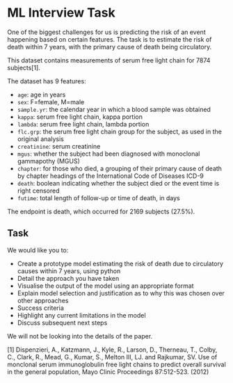 # ML Interview Task

One of the biggest challenges for us is predicting the risk of an event happening based on certain features. The task is to estimate the risk of death within 7 years, with the primary cause of death being circulatory.

This dataset contains measurements of serum free light chain for 7874 subjects[1].

The dataset has 9 features:
- `age`: age in years
- `sex`: F=female, M=male
- `sample.yr`: the calendar year in which a blood sample was obtained
- `kappa`: serum free light chain, kappa portion
- `lambda`: serum free light chain, lambda portion
- `flc.grp`: the serum free light chain group for the subject, as used in the original analysis
- `creatinine`: serum creatinine
- `mgus`: whether the subject had been diagnosed with monoclonal gammapothy (MGUS)
- `chapter`: for those who died, a grouping of their primary cause of death by chapter headings of the International Code of Diseases ICD-9
- `death`: boolean indicating whether the subject died or the event time is right censored
- `futime`: total length of follow-up or time of death, in days

The endpoint is death, which occurred for 2169 subjects (27.5%).

## Task

We would like you to:
- Create a prototype model estimating the risk of death due to circulatory causes within 7 years, using python
- Detail the approach you have taken
- Visualise the output of the model using an appropriate format
- Explain model selection and justification as to why this was chosen over other approaches
- Success criteria
- Highlight any current limitations in the model
- Discuss subsequent next steps

We will not be looking into the details of the paper.

[1] Dispenzieri, A., Katzmann, J., Kyle, R., Larson, D., Therneau, T., Colby, C., Clark, R., Mead, G., Kumar, S., Melton III, LJ. and Rajkumar, SV. Use of monclonal serum immunoglobulin free light chains to predict overall survival in the general population, Mayo Clinic Proceedings 87:512-523. (2012)
